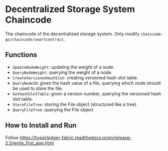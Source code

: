 # Decentralized Storage System Chaincode

The chaincode of the decentralized storage system. Only modify ``chaincode-go/chaincode/smartcontract``.

## Functions

- ``UpdateNodeWeight``: updating the weight of a node.
- ``QueryNodeWeight``: querying the weight of a node.
- ``CreateVersionedHashSlot``: creating versioned hash slot table.
- ``QueryNodeID``: given the hash value of a file, querying which node should be used to store the file.
- ``GetHashSlotTable``: given a version number, querying the versioned hash slot table. 
- ``StoreFileTree``: storing the File object (structured like a tree).
- ``QueryFileTree``: querying the File object

## How to Install and Run

Follow https://hyperledger-fabric.readthedocs.io/en/release-2.5/write_first_app.html
